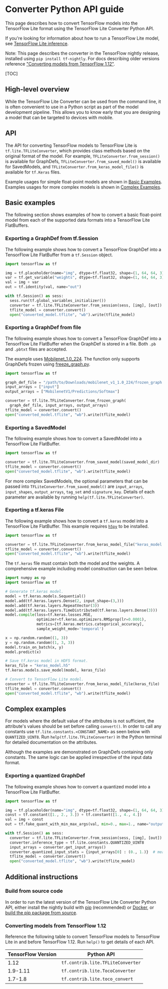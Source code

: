 # Converter Python API guide

This page describes how to convert TensorFlow models into the TensorFlow Lite
format using the TensorFlow Lite Converter Python API.

If you're looking for information about how to run a TensorFlow Lite model,
see [TensorFlow Lite inference](../guide/inference.md).

Note: This page describes the converter in the TensorFlow nightly release,
installed using `pip install tf-nightly`. For docs describing older versions
reference ["Converting models from TensorFlow 1.12"](#pre_tensorflow_1.12).

[TOC]


## High-level overview

While the TensorFlow Lite Converter can be used from the command line, it is
often convenient to use in a Python script as part of the model development
pipeline. This allows you to know early that you are designing a model that can
be targeted to devices with mobile.

## API

The API for converting TensorFlow models to TensorFlow Lite is
`tf.lite.TFLiteConverter`, which provides class methods based on the original
format of the model. For example, `TFLiteConverter.from_session()` is available
for GraphDefs, `TFLiteConverter.from_saved_model()` is available for
SavedModels, and `TFLiteConverter.from_keras_model_file()` is available for
`tf.Keras` files.

Example usages for simple float-point models are shown in
[Basic Examples](#basic). Examples usages for more complex models is shown in
[Complex Examples](#complex).

## Basic examples <a name="basic"></a>

The following section shows examples of how to convert a basic float-point model
from each of the supported data formats into a TensorFlow Lite FlatBuffers.

### Exporting a GraphDef from tf.Session <a name="basic_graphdef_sess"></a>

The following example shows how to convert a TensorFlow GraphDef into a
TensorFlow Lite FlatBuffer from a `tf.Session` object.

```python
import tensorflow as tf

img = tf.placeholder(name="img", dtype=tf.float32, shape=(1, 64, 64, 3))
var = tf.get_variable("weights", dtype=tf.float32, shape=(1, 64, 64, 3))
val = img + var
out = tf.identity(val, name="out")

with tf.Session() as sess:
  sess.run(tf.global_variables_initializer())
  converter = tf.lite.TFLiteConverter.from_session(sess, [img], [out])
  tflite_model = converter.convert()
  open("converted_model.tflite", "wb").write(tflite_model)
```

### Exporting a GraphDef from file <a name="basic_graphdef_file"></a>

The following example shows how to convert a TensorFlow GraphDef into a
TensorFlow Lite FlatBuffer when the GraphDef is stored in a file. Both `.pb` and
`.pbtxt` files are accepted.

The example uses
[Mobilenet_1.0_224](https://storage.googleapis.com/download.tensorflow.org/models/mobilenet_v1_1.0_224_frozen.tgz).
The function only supports GraphDefs frozen using
[freeze_graph.py](https://github.com/tensorflow/tensorflow/blob/master/tensorflow/python/tools/freeze_graph.py).

```python
import tensorflow as tf

graph_def_file = "/path/to/Downloads/mobilenet_v1_1.0_224/frozen_graph.pb"
input_arrays = ["input"]
output_arrays = ["MobilenetV1/Predictions/Softmax"]

converter = tf.lite.TFLiteConverter.from_frozen_graph(
  graph_def_file, input_arrays, output_arrays)
tflite_model = converter.convert()
open("converted_model.tflite", "wb").write(tflite_model)
```

### Exporting a SavedModel <a name="basic_savedmodel"></a>

The following example shows how to convert a SavedModel into a TensorFlow Lite
FlatBuffer.

```python
import tensorflow as tf

converter = tf.lite.TFLiteConverter.from_saved_model(saved_model_dir)
tflite_model = converter.convert()
open("converted_model.tflite", "wb").write(tflite_model)
```

For more complex SavedModels, the optional parameters that can be passed into
`TFLiteConverter.from_saved_model()` are `input_arrays`, `input_shapes`,
`output_arrays`, `tag_set` and `signature_key`. Details of each parameter are
available by running `help(tf.lite.TFLiteConverter)`.

### Exporting a tf.keras File <a name="basic_keras_file"></a>

The following example shows how to convert a `tf.keras` model into a TensorFlow
Lite FlatBuffer. This example requires
[`h5py`](http://docs.h5py.org/en/latest/build.html) to be installed.

```python
import tensorflow as tf

converter = tf.lite.TFLiteConverter.from_keras_model_file("keras_model.h5")
tflite_model = converter.convert()
open("converted_model.tflite", "wb").write(tflite_model)
```

The `tf.keras` file must contain both the model and the weights. A comprehensive
example including model construction can be seen below.

```python
import numpy as np
import tensorflow as tf

# Generate tf.keras model.
model = tf.keras.models.Sequential()
model.add(tf.keras.layers.Dense(2, input_shape=(3,)))
model.add(tf.keras.layers.RepeatVector(3))
model.add(tf.keras.layers.TimeDistributed(tf.keras.layers.Dense(3)))
model.compile(loss=tf.keras.losses.MSE,
              optimizer=tf.keras.optimizers.RMSprop(lr=0.0001),
              metrics=[tf.keras.metrics.categorical_accuracy],
              sample_weight_mode='temporal')

x = np.random.random((1, 3))
y = np.random.random((1, 3, 3))
model.train_on_batch(x, y)
model.predict(x)

# Save tf.keras model in HDF5 format.
keras_file = "keras_model.h5"
tf.keras.models.save_model(model, keras_file)

# Convert to TensorFlow Lite model.
converter = tf.lite.TFLiteConverter.from_keras_model_file(keras_file)
tflite_model = converter.convert()
open("converted_model.tflite", "wb").write(tflite_model)
```

## Complex examples <a name="complex"></a>

For models where the default value of the attributes is not sufficient, the
attribute's values should be set before calling `convert()`. In order to call
any constants use `tf.lite.constants.<CONSTANT_NAME>` as seen below with
`QUANTIZED_UINT8`. Run `help(tf.lite.TFLiteConverter)` in the Python
terminal for detailed documentation on the attributes.

Although the examples are demonstrated on GraphDefs containing only constants.
The same logic can be applied irrespective of the input data format.

### Exporting a quantized GraphDef <a name="complex_quant"></a>

The following example shows how to convert a quantized model into a TensorFlow
Lite FlatBuffer.

```python
import tensorflow as tf

img = tf.placeholder(name="img", dtype=tf.float32, shape=(1, 64, 64, 3))
const = tf.constant([1., 2., 3.]) + tf.constant([1., 4., 4.])
val = img + const
out = tf.fake_quant_with_min_max_args(val, min=0., max=1., name="output")

with tf.Session() as sess:
  converter = tf.lite.TFLiteConverter.from_session(sess, [img], [out])
  converter.inference_type = tf.lite.constants.QUANTIZED_UINT8
  input_arrays = converter.get_input_arrays()
  converter.quantized_input_stats = {input_arrays[0] : (0., 1.)}  # mean, std_dev
  tflite_model = converter.convert()
  open("converted_model.tflite", "wb").write(tflite_model)
```


## Additional instructions

### Build from source code <a name="latest_package"></a>

In order to run the latest version of the TensorFlow Lite Converter Python API,
either install the nightly build with
[pip](https://www.tensorflow.org/install/pip) (recommended) or
[Docker](https://www.tensorflow.org/install/docker), or
[build the pip package from source](https://www.tensorflow.org/install/source).

### Converting models from TensorFlow 1.12 <a name="pre_tensorflow_1.12"></a>

Reference the following table to convert TensorFlow models to TensorFlow Lite in
and before TensorFlow 1.12. Run `help()` to get details of each API.

TensorFlow Version | Python API
------------------ | ---------------------------------
1.12               | `tf.contrib.lite.TFLiteConverter`
1.9-1.11           | `tf.contrib.lite.TocoConverter`
1.7-1.8            | `tf.contrib.lite.toco_convert`

